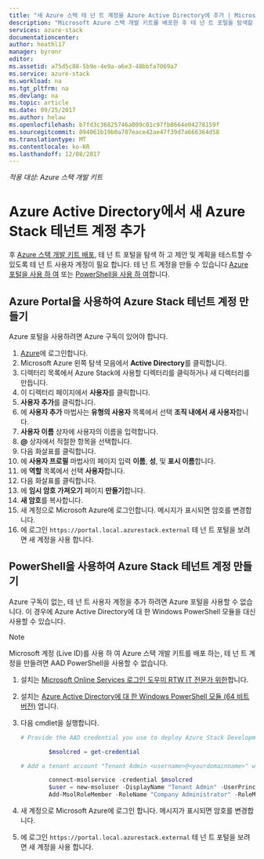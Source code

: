 ```yaml
---
title: "새 Azure 스택 테 넌 트 계정을 Azure Active Directory에 추가 | Microsoft Docs"
description: "Microsoft Azure 스택 개발 키트를 배포한 후 테 넌 트 포털을 탐색할 수 있도록 하나 이상의 테 넌 트 사용자 계정을 만들려면 해야 합니다."
services: azure-stack
documentationcenter: 
author: heathl17
manager: byronr
editor: 
ms.assetid: a75d5c88-5b9e-4e9a-a6e3-48bbfa7069a7
ms.service: azure-stack
ms.workload: na
ms.tgt_pltfrm: na
ms.devlang: na
ms.topic: article
ms.date: 09/25/2017
ms.author: helaw
ms.openlocfilehash: b7fd3c36825746a009c01c97fb8664e04278159f
ms.sourcegitcommit: 094061b19b0a707eace42ae47f39d7a666364d58
ms.translationtype: MT
ms.contentlocale: ko-KR
ms.lasthandoff: 12/08/2017
---
```

*적용 대상: Azure 스택 개발 키트*

# <a name="add-a-new-azure-stack-tenant-account-in-azure-active-directory"></a>Azure Active Directory에서 새 Azure Stack 테넌트 계정 추가
후 [Azure 스택 개발 키트 배포](azure-stack-run-powershell-script.md), 테 넌 트 포털을 탐색 하 고 제안 및 계획을 테스트할 수 있도록 테 넌 트 사용자 계정이 필요 합니다. 테 넌 트 계정을 만들 수 있습니다 [Azure 포털을 사용 하 여](#create-an-azure-stack-tenant-account-using-the-azure-portal) 또는 [PowerShell을 사용 하 여](#create-an-azure-stack-tenant-account-using-powershell)합니다.

## <a name="create-an-azure-stack-tenant-account-using-the-azure-portal"></a>Azure Portal을 사용하여 Azure Stack 테넌트 계정 만들기
Azure 포털을 사용하려면 Azure 구독이 있어야 합니다.

1. [Azure](https://portal.azure.com)에 로그인합니다.
2. Microsoft Azure 왼쪽 탐색 모음에서 **Active Directory**를 클릭합니다.
3. 디렉터리 목록에서 Azure Stack에 사용할 디렉터리를 클릭하거나 새 디렉터리를 만듭니다.
4. 이 디렉터리 페이지에서 **사용자**를 클릭합니다.
5. **사용자 추가**를 클릭합니다.
6. 에 **사용자 추가** 마법사는 **유형의 사용자** 목록에서 선택 **조직 내에서 새 사용자**합니다.
7. **사용자 이름** 상자에 사용자의 이름을 입력합니다.
8. **@** 상자에서 적절한 항목을 선택합니다.
9. 다음 화살표를 클릭합니다.
10. 에 **사용자 프로필** 마법사의 페이지 입력 **이름**, **성**, 및 **표시 이름**합니다.
11. 에 **역할** 목록에서 선택 **사용자**합니다.
12. 다음 화살표를 클릭합니다.
13. 에 **임시 암호 가져오기** 페이지 **만들기**합니다.
14. **새 암호**를 복사합니다.
15. 새 계정으로 Microsoft Azure에 로그인합니다. 메시지가 표시되면 암호를 변경합니다.
16. 에 로그인 `https://portal.local.azurestack.external` 테 넌 트 포털을 보려면 새 계정을 사용 합니다.

## <a name="create-an-azure-stack-tenant-account-using-powershell"></a>PowerShell을 사용하여 Azure Stack 테넌트 계정 만들기
Azure 구독이 없는, 테 넌 트 사용자 계정을 추가 하려면 Azure 포털을 사용할 수 없습니다. 이 경우에 Azure Active Directory에 대 한 Windows PowerShell 모듈을 대신 사용할 수 있습니다.

> [!NOTE]
> Microsoft 계정 (Live ID)를 사용 하 여 Azure 스택 개발 키트를 배포 하는, 테 넌 트 계정을 만들려면 AAD PowerShell을 사용할 수 없습니다. 
> 
> 

1. 설치는 [Microsoft Online Services 로그인 도우미 RTW IT 전문가 위한](https://www.microsoft.com/en-us/download/details.aspx?id=41950)합니다.
2. 설치는 [Azure Active Directory에 대 한 Windows PowerShell 모듈 (64 비트 버전)](http://go.microsoft.com/fwlink/p/?linkid=236297) 엽니다.
3. 다음 cmdlet을 실행합니다.

    ```powershell
    # Provide the AAD credential you use to deploy Azure Stack Development Kit

            $msolcred = get-credential

    # Add a tenant account "Tenant Admin <username>@<yourdomainname>" with the initial password "<password>".

            connect-msolservice -credential $msolcred
            $user = new-msoluser -DisplayName "Tenant Admin" -UserPrincipalName <username>@<yourdomainname> -Password <password>
            Add-MsolRoleMember -RoleName "Company Administrator" -RoleMemberType User -RoleMemberObjectId $user.ObjectId

    ```

1. 새 계정으로 Microsoft Azure에 로그인 합니다. 메시지가 표시되면 암호를 변경합니다.
2. 에 로그인 `https://portal.local.azurestack.external` 테 넌 트 포털을 보려면 새 계정을 사용 합니다.

